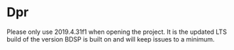 # Dpr
 
Please only use 2019.4.31f1 when opening the project. It is the updated LTS build of the version BDSP is built on and will keep issues to a minimum.
